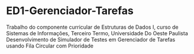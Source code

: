 # ED1-Gerenciador-Tarefas
Trabalho do componente curricular de Estruturas de Dados I, curso de Sistemas de Informações, Terceiro Termo, Universidade Do Oeste Paulista
Desenvolvimento de Simulador de Testes em Gerenciador de Tarefas usando Fila Circular com Prioridade
